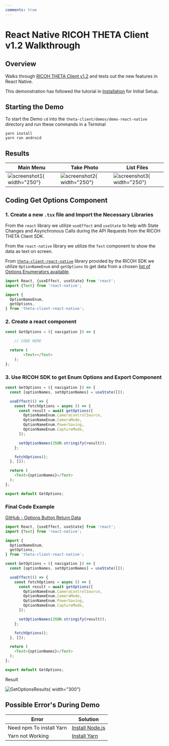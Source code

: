 ```yaml
---
comments: true
---
```


# React Native RICOH THETA Client v1.2 Walkthrough

## Overview

Walks through [RICOH THETA Client v1.2](https://community.theta360.guide/t/theta-client-official-sdk-v1-2-released-with-client-mode-time-shift-previewformat-and-more/9067) and tests out the new features in React Native.

This demonstration has followed the tutorial in [Installation](react-native-install.md) for Initial Setup.

## Starting the Demo

To start the Demo `cd` into the `theta-client/demos/demo-react-native` directory and run these commands in a Terminal

```
yarn install 
yarn run android
```

## Results

| Main Menu | Take Photo   | List Files |
| ----------- | ----------| ---------- |
| ![screenshot1](images/react_native/windows/scrnshotAndroid1.png){ width="250"} | ![screenshot2](Screenshot_1687290803.png){ width="250"}  | ![screenshot3](Screenshot_1687290798.png){ width="250"}|

## Coding Get Options Component

### 1. Create a new `.tsx` file and Import the Necessary Libraries

From the `react` library we utilize `useEffect` and `useState` to help with State Changes and Asynchronous Calls during the API Requests from the RICOH THETA Client SDK.

From the `react-native` library we utilize the `Text` component to show the data as text on screen.

From [`theta-client-react-native`](https://www.npmjs.com/package/theta-client-react-native) library provided by the RICOH SDK we utilize `OptionNameEnum` and `getOptions` to get data from a chosen [list of Options Enumerators available](https://github.com/ricohapi/theta-client/blob/main/react-native/src/theta-repository/options/options.ts).


``` javascript
import React, {useEffect, useState} from 'react';
import {Text} from 'react-native';

import {
  OptionNameEnum,
  getOptions,
} from 'theta-client-react-native';
```

### 2. Create a react component

``` javascript
const GetOptions = ({ navigation }) => {

    // CODE HERE

  return (
        <Text></Text>
    );
};
```

### 3. Use RICOH SDK to get Enum Options and Export Component

``` javascript
const GetOptions = ({ navigation }) => {
  const [optionNames, setOptionNames] = useState([]);

  useEffect(() => {
    const fetchOptions = async () => {
      const result = await getOptions([
        OptionNameEnum.CameraControlSource,
        OptionNameEnum.CameraMode,
        OptionNameEnum.PowerSaving,
        OptionNameEnum.CaptureMode,
      ]);

      setOptionNames(JSON.stringify(result));
    };

    fetchOptions();
  }, []);

  return (
    <Text>{optionNames}</Text>
  );
};

export default GetOptions;
```

### Final Code Example

[GitHub - Options Button Return Data](https://github.com/AirTechWick/theta-client-1_2/blob/b811686d619867c1c106fbd35361198cf6277b69/demos/demo-react-native/src/GetOptions.tsx)

``` javascript
import React, {useEffect, useState} from 'react';
import {Text} from 'react-native';

import {
  OptionNameEnum,
  getOptions,
} from 'theta-client-react-native';

const GetOptions = ({ navigation }) => {
  const [optionNames, setOptionNames] = useState([]);

  useEffect(() => {
    const fetchOptions = async () => {
      const result = await getOptions([
        OptionNameEnum.CameraControlSource,
        OptionNameEnum.CameraMode,
        OptionNameEnum.PowerSaving,
        OptionNameEnum.CaptureMode,
      ]);

      setOptionNames(JSON.stringify(result));
    };

    fetchOptions();
  }, []);

  return (
    <Text>{optionNames}</Text>
  );
};

export default GetOptions;
```

Result

![GetOptionsResults](images/react_native/windows/getoptionscrn.png){ width="300"}

## Possible Error's During Demo

 Error | Solution                              |
| ----------- | ------------------------------------ |
| Need npm To install Yarn | [Install Node.js](../how-to-install-nodejs)  |
| Yarn not Working | [Install Yarn](../react-native-install/#install-and-run-yarn) |
